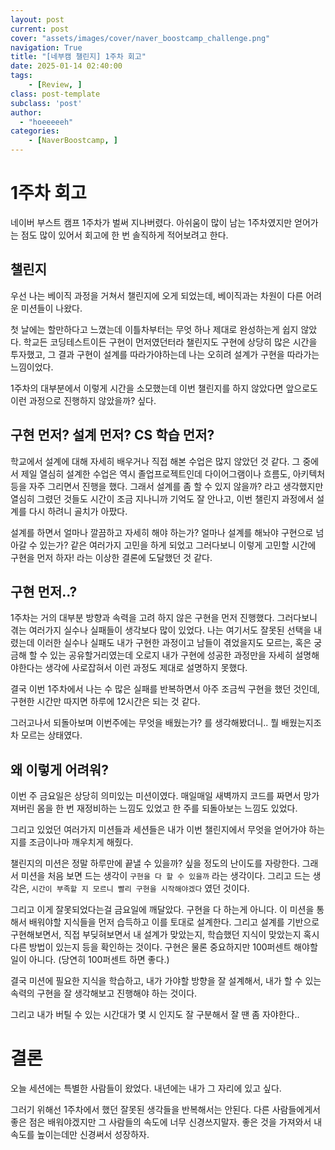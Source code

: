 ```yaml
---
layout: post
current: post
cover: "assets/images/cover/naver_boostcamp_challenge.png"
navigation: True
title: "[네부캠 챌린지] 1주차 회고"
date: 2025-01-14 02:40:00
tags:
    - [Review, ]
class: post-template
subclass: 'post'
author: 
  - "hoeeeeeh"
categories:
    - [NaverBoostcamp, ]
---
```


# 1주차 회고


네이버 부스트 캠프 1주차가 벌써 지나버렸다. 아쉬움이 많이 남는 1주차였지만 얻어가는 점도 많이 있어서 회고에 한 번 솔직하게 적어보려고 한다.


## 챌린지


우선 나는 베이직 과정을 거쳐서 챌린지에 오게 되었는데, 베이직과는 차원이 다른 어려운 미션들이 나왔다.


첫 날에는 할만하다고 느꼈는데 이틀차부터는 무엇 하나 제대로 완성하는게 쉽지 않았다.
학교든 코딩테스트이든 구현이 먼저였던터라 챌린지도 구현에 상당히 많은 시간을 투자했고, 그 결과 구현이 설계를 따라가야하는데 나는 오히려 설계가 구현을 따라가는 느낌이었다.


1주차의 대부분에서 이렇게 시간을 소모했는데 이번 챌린지를 하지 않았다면 앞으로도 이런 과정으로 진행하지 않았을까? 싶다.


## 구현 먼저? 설계 먼저? CS 학습 먼저?


학교에서 설계에 대해 자세히 배우거나 직접 해본 수업은 많지 않았던 것 같다. 그 중에서 제일 열심히 설계한 수업은 역시 졸업프로젝트인데 다이어그램이나 흐름도, 아키텍처 등을 자주 그리면서 진행을 했다. 그래서 설계를 좀 할 수 있지 않을까? 라고 생각했지만 열심히 그렸던 것들도 시간이 조금 지나니까 기억도 잘 안나고, 이번 챌린지 과정에서 설계를 다시 하려니 골치가 아팠다.


설계를 하면서 얼마나 깔끔하고 자세히 해야 하는가? 얼마나 설계를 해놔야 구현으로 넘아갈 수 있는가? 같은 여러가지 고민을 하게 되었고 그러다보니 이렇게 고민할 시간에 구현을 먼저 하자! 라는 이상한 결론에 도달했던 것 같다.


## 구현 먼저..?


1주차는 거의 대부분 방향과 속력을 고려 하지 않은 구현을 먼저 진행했다. 그러다보니 겪는 여러가지 실수나 실패들이 생각보다 많이 있었다. 나는 여기서도 잘못된 선택을 내렸는데 이러한 실수나 실패도 내가 구현한 과정이고 남들이 겪었을지도 모르는, 혹은 궁금해 할 수 있는 공유할거리였는데 오로지 내가 구현에 성공한 과정만을 자세히 설명해야한다는 생각에 사로잡혀서 이런 과정도 제대로 설명하지 못했다.


결국 이번 1주차에서 나는 수 많은 실패를 반복하면서 아주 조금씩 구현을 했던 것인데, 구현한 시간만 따지면 하루에 12시간은 되는 것 같다.


그러고나서 되돌아보며 이번주에는 무엇을 배웠는가? 를 생각해봤더니.. 뭘 배웠는지조차 모르는 상태였다.


## 왜 이렇게 어려워?


이번 주 금요일은 상당히 의미있는 미션이였다. 매일매일 새벽까지 코드를 짜면서 망가져버린 몸을 한 번 재정비하는 느낌도 있었고 한 주를 되돌아보는 느낌도 있었다.


그리고 있었던 여러가지 미션들과 세션들은 내가 이번 챌린지에서 무엇을 얻어가야 하는지를 조금이나마 깨우치게 해줬다.


챌린지의 미션은 정말 하루만에 끝낼 수 있을까? 싶을 정도의 난이도를 자랑한다. 그래서 미션을 처음 보면 드는 생각이 `구현을 다 할 수 있을까` 라는 생각이다. 그리고 드는 생각은,  `시간이 부족할 지 모르니 빨리 구현을 시작해야겠다` 였던 것이다.


그리고 이게 잘못되었다는걸 금요일에 깨달았다. 구현을 다 하는게 아니다. 이 미션을 통해서 배워야할 지식들을 먼저 습득하고 이를 토대로 설계한다. 그리고 설계를 기반으로 구현해보면서, 직접 부딪혀보면서 내 설계가 맞았는지, 학습했던 지식이 맞았는지 혹시 다른 방법이 있는지 등을 확인하는 것이다. 구현은 물론 중요하지만 100퍼센트 해야할 일이 아니다. (당연히 100퍼센트 하면 좋다.)


결국 미션에 필요한 지식을 학습하고, 내가 가야할 방향을 잘 설계해서, 내가 할 수 있는 속력의 구현을 잘 생각해보고 진행해야 하는 것이다.


그리고 내가 버틸 수 있는 시간대가 몇 시 인지도 잘 구분해서 잘 땐 좀 자야한다..


# 결론


오늘 세션에는 특별한 사람들이 왔었다. 내년에는 내가 그 자리에 있고 싶다.


그러기 위해선 1주차에서 했던 잘못된 생각들을 반복해서는 안된다. 다른 사람들에게서 좋은 점은 배워야겠지만 그 사람들의 속도에 너무 신경쓰지말자. 좋은 것을 가져와서 내 속도를 높이는데만 신경써서 성장하자.

